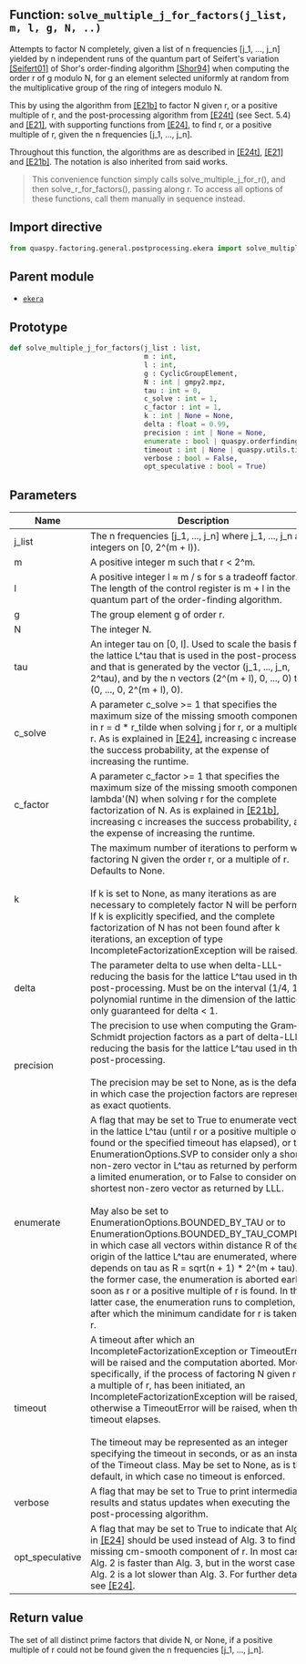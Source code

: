 ## Function: <code>solve\_multiple\_j\_for\_factors(j_list, m, l, g, N, ..)</code>
Attempts to factor N completely, given a list of n frequencies [j_1, ..., j_n] yielded by n independent runs of the quantum part of Seifert's variation [[Seifert01]](https://doi.org/10.1007/3-540-45353-9_24) of Shor's order-finding algorithm [[Shor94]](https://doi.org/10.1109/SFCS.1994.365700) when computing the order r of g modulo N, for g an element selected uniformly at random from the multiplicative group of the ring of integers modulo N.

This by using the algorithm from [[E21b]](https://doi.org/10.1007/s11128-021-03069-1) to factor N given r, or a positive multiple of r, and the post-processing algorithm from [[E24t]](https://diva-portal.org/smash/get/diva2:1902626/FULLTEXT01.pdf) (see Sect. 5.4) and [[E21]](https://doi.org/10.1515/jmc-2020-0006), with supporting functions from [[E24]](https://doi.org/10.1145/3655026), to find r, or a positive multiple of r, given the n frequencies [j_1, ..., j_n].

Throughout this function, the algorithms are as described in [[E24t]](https://diva-portal.org/smash/get/diva2:1902626/FULLTEXT01.pdf), [[E21]](https://doi.org/10.1515/jmc-2020-0006) and [[E21b]](https://doi.org/10.1007/s11128-021-03069-1). The notation is also inherited from said works.

> This convenience function simply calls solve_multiple_j_for_r(), and then solve_r_for_factors(), passing along r. To access all options of these functions, call them manually in sequence instead.

## Import directive
```python
from quaspy.factoring.general.postprocessing.ekera import solve_multiple_j_for_factors
```

## Parent module
- [<code>ekera</code>](README.md)

## Prototype
```python
def solve_multiple_j_for_factors(j_list : list,
                                 m : int,
                                 l : int,
                                 g : CyclicGroupElement,
                                 N : int | gmpy2.mpz,
                                 tau : int = 0,
                                 c_solve : int = 1,
                                 c_factor : int = 1,
                                 k : int | None = None,
                                 delta : float = 0.99,
                                 precision : int | None = None,
                                 enumerate : bool | quaspy.orderfinding.general.postprocessing.ekera.EnumerationOptions = False,
                                 timeout : int | None | quaspy.utils.timeout.Timeout = None,
                                 verbose : bool = False,
                                 opt_speculative : bool = True)
```

## Parameters
| <b>Name</b> | <b>Description</b> |
| ----------- | ------------------ |
| j_list | The n frequencies [j_1, ..., j_n] where j_1, ..., j_n are integers on [0, 2^(m + l)). |
| m | A positive integer m such that r < 2^m. |
| l | A positive integer l ≈ m / s for s a tradeoff factor. The length of the control register is m + l in the quantum part of the order-finding algorithm. |
| g | The group element g of order r. |
| N | The integer N. |
| tau | An integer tau on [0, l]. Used to scale the basis for the lattice L^tau that is used in the post-processing, and that is generated by the vector (j_1, ..., j_n, 2^tau), and by the n vectors (2^(m + l), 0, ..., 0) thru (0, ..., 0, 2^(m + l), 0). |
| c_solve | A parameter c_solve >= 1 that specifies the maximum size of the missing smooth component d in r = d * r_tilde when solving j for r, or a multiple of r. As is explained in [[E24]](https://doi.org/10.1145/3655026), increasing c increases the success probability, at the expense of increasing the runtime. |
| c_factor | A parameter c_factor >= 1 that specifies the maximum size of the missing smooth component in lambda'(N) when solving r for the complete factorization of N. As is explained in [[E21b]](https://doi.org/10.1007/s11128-021-03069-1), increasing c increases the success probability, at the expense of increasing the runtime. |
| k | The maximum number of iterations to perform when factoring N given the order r, or a multiple of r. Defaults to None.<br><br>If k is set to None, as many iterations as are necessary to completely factor N will be performed. If k is explicitly specified, and the complete factorization of N has not been found after k iterations, an exception of type IncompleteFactorizationException will be raised. |
| delta | The parameter delta to use when delta-LLL-reducing the basis for the lattice L^tau used in the post-processing. Must be on the interval (1/4, 1]. A polynomial runtime in the dimension of the lattice is only guaranteed for delta < 1. |
| precision | The precision to use when computing the Gram–Schmidt projection factors as a part of delta-LLL-reducing the basis for the lattice L^tau used in the post-processing.<br><br>The precision may be set to None, as is the default, in which case the projection factors are represented as exact quotients. |
| enumerate | A flag that may be set to True to enumerate vectors in the lattice L^tau (until r or a positive multiple of r is found or the specified timeout has elapsed), or to EnumerationOptions.SVP to consider only a shortest non-zero vector in L^tau as returned by performing a limited enumeration, or to False to consider only a shortest non-zero vector as returned by LLL.<br><br>May also be set to EnumerationOptions.BOUNDED_BY_TAU or to EnumerationOptions.BOUNDED_BY_TAU_COMPLETE in which case all vectors within distance R of the origin of the lattice L^tau are enumerated, where R depends on tau as R = sqrt(n + 1) * 2^(m + tau). In the former case, the enumeration is aborted early as soon as r or a positive multiple of r is found. In the latter case, the enumeration runs to completion, after which the minimum candidate for r is taken as r. |
| timeout | A timeout after which an IncompleteFactorizationException or TimeoutError will be raised and the computation aborted. More specifically, if the process of factoring N given r, or a multiple of r, has been initiated, an IncompleteFactorizationException will be raised, otherwise a TimeoutError will be raised, when the timeout elapses.<br><br>The timeout may be represented as an integer specifying the timeout in seconds, or as an instance of the Timeout class. May be set to None, as is the default, in which case no timeout is enforced. |
| verbose | A flag that may be set to True to print intermediary results and status updates when executing the post-processing algorithm. |
| opt_speculative | A flag that may be set to True to indicate that Alg. 2 in [[E24]](https://doi.org/10.1145/3655026) should be used instead of Alg. 3 to find the missing cm-smooth component of r. In most cases, Alg. 2 is faster than Alg. 3, but in the worst case Alg. 2 is a lot slower than Alg. 3. For further details, see [[E24]](https://doi.org/10.1145/3655026). |

## Return value
The set of all distinct prime factors that divide N, or None, if a positive multiple of r could not be found given the n frequencies [j_1, ..., j_n].

